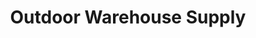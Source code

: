 ---
title: "Outdoor Warehouse Supply"
url: /lewisville/outdoor-warehouse-supply/
shop: wholesale
---